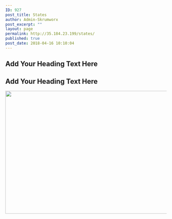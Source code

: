 ```yaml
---
ID: 927
post_title: States
author: Admin-Skrumworx
post_excerpt: ""
layout: page
permalink: http://35.184.23.199/states/
published: true
post_date: 2018-04-16 10:10:04
---
```

<h2>Add Your Heading Text Here</h2>
<h2>Add Your Heading Text Here</h2>
<img src="http://35.184.23.199/wp-content/uploads/2018/03/skillllll-1024x385.png" sizes="(max-width: 1024px) 100vw, 1024px" srcset="http://35.184.23.199/wp-content/uploads/2018/03/skillllll-1024x385.png 1024w, http://35.184.23.199/wp-content/uploads/2018/03/skillllll-300x113.png 300w, http://35.184.23.199/wp-content/uploads/2018/03/skillllll-768x289.png 768w" alt="" width="1024" height="385" />